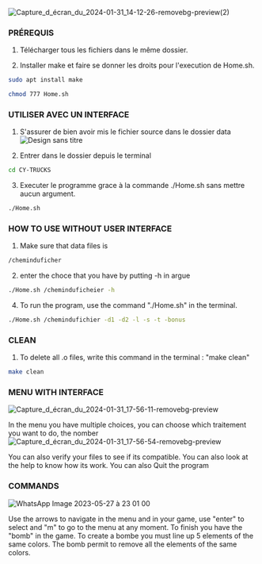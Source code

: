 ![Capture_d_écran_du_2024-01-31_14-12-26-removebg-preview(2)](https://github.com/IlyassCYtech/CY-TRUCKS/assets/130382885/5168a063-65db-4aeb-abb2-88839020973f)



###   PRÉREQUIS

1) Télécharger tous les fichiers dans le même dossier.

2) Installer make et faire se donner les droits pour l'execution de Home.sh.
```sh
sudo apt install make 
```
```sh
chmod 777 Home.sh 
```
###   UTILISER AVEC UN INTERFACE
1) S'assurer de bien avoir mis le fichier source dans le dossier data
   ![Design sans titre](https://github.com/IlyassCYtech/CY-TRUCKS/assets/130382885/0d5c9432-120f-4365-8914-ab6a66dfdede)

2) Entrer dans le dossier depuis le terminal
```sh
cd CY-TRUCKS 
```
3) Executer le programme grace à la commande ./Home.sh sans mettre aucun argument.
```sh
./Home.sh
```
###   HOW TO USE WITHOUT USER INTERFACE
1) Make sure that data files is
 ```sh
/cheminduficher
```
2) enter the choce that you have by putting -h in argue
```sh
./Home.sh /cheminduficheier -h
```
4) To run the program, use the command "./Home.sh" in the terminal.
```sh
./Home.sh /chemindufichier -d1 -d2 -l -s -t -bonus
```

###   CLEAN

1) To delete all .o files, write this command in the terminal : "make clean"
 ```sh
make clean
```



###   MENU WITH INTERFACE

![Capture_d_écran_du_2024-01-31_17-56-11-removebg-preview](https://github.com/IlyassCYtech/CY-TRUCKS/assets/130382885/2006d2b5-07bd-4d18-8a06-5a93107e8669)

In the menu you have multiple choices, you can choose which traitement you want to do, the nomber
![Capture_d_écran_du_2024-01-31_17-56-54-removebg-preview](https://github.com/IlyassCYtech/CY-TRUCKS/assets/130382885/5d4a7069-90d4-40ff-9849-d90b6564e06f)

 
You can also verify your files to see if its compatible. You can also look at the help to know how its work.
You can also Quit the program

###   COMMANDS
![WhatsApp Image 2023-05-27 à 23 01 00](https://github.com/IlyassCYtech/CANDYCRUSH/assets/130382885/9fed242c-b82a-4dc2-b0c6-8cc1b97688a6)

Use the arrows to navigate in the menu and in your game, use "enter" to select and "m" to go to the menu 
at any moment.
To finish you have the "bomb" in the game. To create a bombe you must line up 5 elements of the same colors.
The bomb permit to remove all the elements of the same colors.


